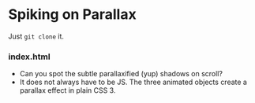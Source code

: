 Spiking on Parallax
===================

Just `git clone` it.


### index.html

* Can you spot the subtle parallaxified (yup) shadows on scroll?
* It does not always have to be JS. The three animated objects create a parallax effect in plain CSS 3.